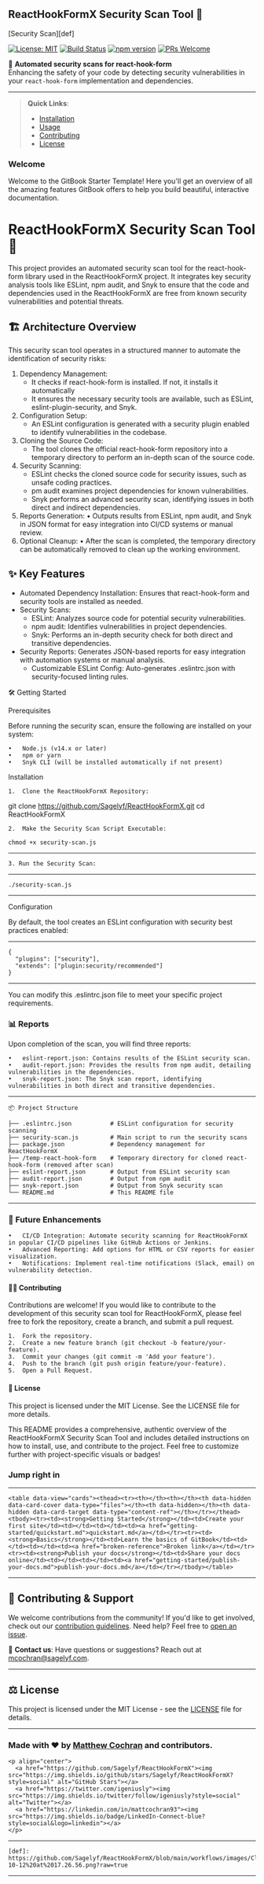 ## ReactHookFormX Security Scan Tool 🚀

[Security Scan][def]

[![License: MIT](https://img.shields.io/badge/License-MIT-yellow.svg)](https://opensource.org/licenses/MIT)
[![Build Status](https://img.shields.io/github/actions/workflow/status/Sagelyf/ReactHookFormX/ci.yml?branch=main)](https://github.com/Sagelyf/ReactHookFormX/actions)
[![npm version](https://img.shields.io/npm/v/react-hook-form.svg?style=flat)](https://www.npmjs.com/package/react-hook-form)
[![PRs Welcome](https://img.shields.io/badge/PRs-welcome-brightgreen.svg)](https://github.com/Sagelyf/ReactHookFormX/pulls)

🔐 **Automated security scans for react-hook-form**  
Enhancing the safety of your code by detecting security vulnerabilities in your `react-hook-form` implementation and dependencies.

---

> **Quick Links**:  
> - [Installation](#installation)  
> - [Usage](#usage)  
> - [Contributing](#contributing)  
> - [License](#license)  


### Welcome

Welcome to the GitBook Starter Template! Here you'll get an overview of all the amazing features GitBook offers to help you build beautiful, interactive documentation.



# ReactHookFormX Security Scan Tool 🚀

This project provides an automated security scan tool for the react-hook-form library used in the ReactHookFormX project. It integrates key security analysis tools like ESLint, npm audit, and Snyk to ensure that the code and dependencies used in the ReactHookFormX are free from known security vulnerabilities and potential threats.

## 🏗️ Architecture Overview

This security scan tool operates in a structured manner to automate the identification of security risks:

 1. Dependency Management:
 	- It checks if react-hook-form is installed. If not, it installs it automatically
	- It ensures the necessary security tools are available, such as ESLint, eslint-plugin-security, and Snyk.
2.	Configuration Setup:
	- An ESLint configuration is generated with a security plugin enabled to identify vulnerabilities in the codebase.
3. Cloning the Source Code:
	- The tool clones the official react-hook-form repository into a temporary directory to perform an in-depth scan of the source code.
4.	Security Scanning:
	- ESLint checks the cloned source code for security issues, such as unsafe coding practices.
	- pm audit examines project dependencies for known vulnerabilities.
	- Snyk performs an advanced security scan, identifying issues in both direct and indirect dependencies.
5.	Reports Generation:
	• Outputs results from ESLint, npm audit, and Snyk in JSON format for easy integration into CI/CD systems or manual review.
6.	Optional Cleanup:
	• After the scan is completed, the temporary directory can be automatically removed to clean up the working environment.

## ✨ Key Features

- Automated Dependency Installation: Ensures that react-hook-form and security 		tools are installed as needed.
- Security Scans:
	- ESLint: 
	Analyzes source code for potential security vulnerabilities.
	- npm audit: 
	Identifies vulnerabilities in project dependencies.
	- Snyk: 
	Performs an in-depth security check for both direct and transitive dependencies.
- Security Reports: 
	Generates JSON-based reports for easy integration with automation systems or manual analysis.
	- Customizable ESLint Config: Auto-generates .eslintrc.json with security-focused linting rules.

🛠️ Getting Started

Prerequisites

Before running the security scan, ensure the following are installed on your system:

	•	Node.js (v14.x or later)
	•	npm or yarn
	•	Snyk CLI (will be installed automatically if not present)

Installation

	1.	Clone the ReactHookFormX Repository:

git clone https://github.com/Sagelyf/ReactHookFormX.git
cd ReactHookFormX


	2.	Make the Security Scan Script Executable:

```
chmod +x security-scan.js
```
---
	3. Run the Security Scan:
---

```
./security-scan.js
```
---
Configuration

By default, the tool creates an ESLint configuration with security best practices enabled:

---
```
{
  "plugins": ["security"],
  "extends": ["plugin:security/recommended"]
}
```
---

You can modify this .eslintrc.json file to meet your specific project requirements.

### 📊 Reports

Upon completion of the scan, you will find three reports:

	•	eslint-report.json: Contains results of the ESLint security scan.
	•	audit-report.json: Provides the results from npm audit, detailing vulnerabilities in the dependencies.
	•	snyk-report.json: The Snyk scan report, identifying vulnerabilities in both direct and transitive dependencies.
---
```
📦 Project Structure

├── .eslintrc.json           # ESLint configuration for security scanning
├── security-scan.js         # Main script to run the security scans
├── package.json             # Dependency management for ReactHookFormX
├── /temp-react-hook-form    # Temporary directory for cloned react-hook-form (removed after scan)
├── eslint-report.json       # Output from ESLint security scan
├── audit-report.json        # Output from npm audit
├── snyk-report.json         # Output from Snyk security scan
└── README.md                # This README file
```
---

### 🚀 Future Enhancements

	•	CI/CD Integration: Automate security scanning for ReactHookFormX in popular CI/CD pipelines like GitHub Actions or Jenkins.
	•	Advanced Reporting: Add options for HTML or CSV reports for easier visualization.
	•	Notifications: Implement real-time notifications (Slack, email) on vulnerability detection.

#### 🧑‍💻 Contributing

Contributions are welcome! If you would like to contribute to the development of this security scan tool for ReactHookFormX, please feel free to fork the repository, create a branch, and submit a pull request.

	1.	Fork the repository.
	2.	Create a new feature branch (git checkout -b feature/your-feature).
	3.	Commit your changes (git commit -m 'Add your feature').
	4.	Push to the branch (git push origin feature/your-feature).
	5.	Open a Pull Request.

#### 📄 License

This project is licensed under the MIT License. See the LICENSE file for more details.

This README provides a comprehensive, authentic overview of the ReactHookFormX Security Scan Tool and includes detailed instructions on how to install, use, and contribute to the project. Feel free to customize further with project-specific visuals or badges!

### Jump right in

---
```
<table data-view="cards"><thead><tr><th></th><th></th><th data-hidden data-card-cover data-type="files"></th><th data-hidden></th><th data-hidden data-card-target data-type="content-ref"></th></tr></thead><tbody><tr><td><strong>Getting Started</strong></td><td>Create your first site</td><td></td><td></td><td><a href="getting-started/quickstart.md">quickstart.md</a></td></tr><tr><td><strong>Basics</strong></td><td>Learn the basics of GitBook</td><td></td><td></td><td><a href="broken-reference">Broken link</a></td></tr><tr><td><strong>Publish your docs</strong></td><td>Share your docs online</td><td></td><td></td><td><a href="getting-started/publish-your-docs.md">publish-your-docs.md</a></td></tr></tbody></table>
```
---

## 🙌 Contributing & Support

We welcome contributions from the community! If you'd like to get involved, check out our [contribution guidelines](#contributing). Need help? Feel free to [open an issue](https://github.com/Sagelyf/ReactHookFormX/issues).

📧 **Contact us**: Have questions or suggestions? Reach out at [mcochran@sagelyf.com](mailto:mcochran@sagelyf.com).

---

## ⚖️ License

This project is licensed under the MIT License - see the [LICENSE](LICENSE) file for details.

---

### Made with ❤️ by [Matthew Cochran](https://github.com/Sagelyf) and contributors.

```
<p align="center">
  <a href="https://github.com/Sagelyf/ReactHookFormX"><img src="https://img.shields.io/github/stars/Sagelyf/ReactHookFormX?style=social" alt="GitHub Stars"></a>
  <a href="https://twitter.com/igeniusly"><img src="https://img.shields.io/twitter/follow/igeniusly?style=social" alt="Twitter"></a>
  <a href="https://linkedin.com/in/mattcochran93"><img src="https://img.shields.io/badge/LinkedIn-Connect-blue?style=social&logo=linkedin"></a>
</p>
```
---
```
[def]: https://github.com/Sagelyf/ReactHookFormX/blob/main/workflows/images/CleanShot%202024-10-12%20at%2017.26.56.png?raw=true
```
---
